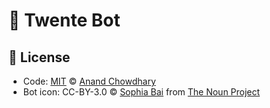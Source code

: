 # 🤖 Twente Bot

## 📃 License

- Code: [MIT](./LICENSE) © [Anand Chowdhary](https://anandchowdhary.com)
- Bot icon: CC-BY-3.0 © [Sophia Bai](https://thenounproject.com/sophiabai) from [The Noun Project](https://thenounproject.com/search/?q=bot&i=1913796)
